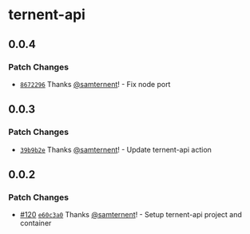 # ternent-api

## 0.0.4

### Patch Changes

- [`8672296`](https://github.com/samternent/home/commit/86722965b03288e349a0577ec37ef9433a79fc4e) Thanks [@samternent](https://github.com/samternent)! - Fix node port

## 0.0.3

### Patch Changes

- [`39b9b2e`](https://github.com/samternent/home/commit/39b9b2e16bb26dc64cee8fe83a30072d84379c89) Thanks [@samternent](https://github.com/samternent)! - Update ternent-api action

## 0.0.2

### Patch Changes

- [#120](https://github.com/samternent/home/pull/120) [`e60c3a0`](https://github.com/samternent/home/commit/e60c3a02ffac5795f8a7257a979bfcf0193d2eee) Thanks [@samternent](https://github.com/samternent)! - Setup ternent-api project and container
